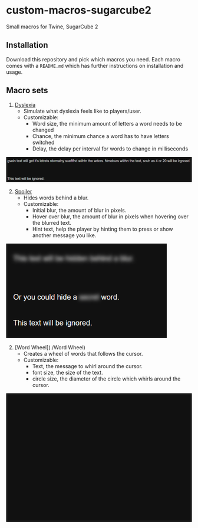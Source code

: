# custom-macros-sugarcube2

Small macros for Twine, SugarCube 2

## Installation

Download this repository and pick which macros you need. Each macro comes with a `README.md` which has further instructions on installation and usage.

## Macro sets

1. [Dyslexia](./Dyslexia)  
    - Simulate what dyslexia feels like to players/user.  
    - Customizable:
        - Word size, the minimum amount of letters a word needs to be changed
        - Chance, the minimum chance a word has to have letters switched
        - Delay, the delay per interval for words to change in milliseconds
        
![Dyslexia example](./Resources/Gif/example1.gif)

2. [Spoiler](./Spoiler)
    - Hides words behind a blur.
    - Customizable:
        - Initial blur, the amount of blur in pixels.
        - Hover over blur, the amount of blur in pixels when hovering over the blurred text.
        - Hint text, help the player by hinting them to press or show another message you like.

![Spoiler example](/Resources/Gif/example1a.gif)

2. [Word Wheel](./Word Wheel)
    - Creates a wheel of words that follows the cursor.
    - Customizable:
        - Text, the message to whirl around the cursor.
        - font size, the size of the text.
        - circle size, the diameter of the circle which whirls around the cursor.

![Spoiler example](/Resources/Gif/example1b.gif)
